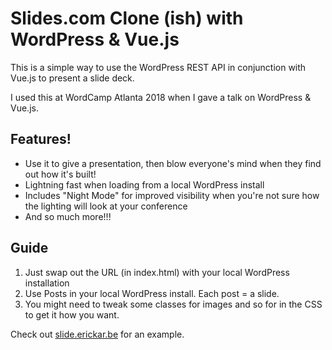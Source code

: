 # Slides.com Clone (ish) with WordPress & Vue.js

This is a simple way to use the WordPress REST API in conjunction with Vue.js to present a slide deck.

I used this at WordCamp Atlanta 2018 when I gave a talk on WordPress & Vue.js.

## Features!

- Use it to give a presentation, then blow everyone's mind when they find out how it's built!
- Lightning fast when loading from a local WordPress install
- Includes "Night Mode" for improved visibility when you're not sure how the lighting will look at your conference
- And so much more!!!

## Guide

1. Just swap out the URL (in index.html) with your local WordPress installation
2. Use Posts in your local WordPress install. Each post = a slide.
3. You might need to tweak some classes for images and so for in the CSS to get it how you want.

Check out [slide.erickar.be](http://slides.erickar.be) for an example.